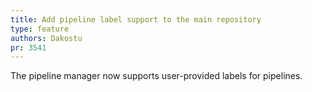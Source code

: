 ```yaml
---
title: Add pipeline label support to the main repository
type: feature
authors: Dakostu
pr: 3541
---
```


The pipeline manager now supports user-provided labels for pipelines.

